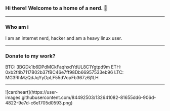### Hi there!  Welcome to a home of a nerd. 👋
<hr>
<h3>Who am i</h3>
<p>I am an internet nerd, hacker and am a heavy linux user.</p>
<hr>
<h3>Donate to my work?</h3>

BTC: 3BGDk1b6DPdMCkFaqhxdYdUL8C1Ygtpd9m
ETH: 0xb2f4b7117B02b37fBC46e7ff98Db66957533eb96
LTC: MG3RhMzQdJqYyDpLF55dVopFb367z6j1LH
<hr>
![cardheart](https://user-images.githubusercontent.com/84492503/132641082-81655dd6-906d-4822-9e7d-c6e1705d0593.png)

